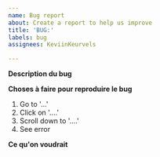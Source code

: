```yaml
---
name: Bug report
about: Create a report to help us improve
title: 'BUG:'
labels: bug
assignees: KeviinKeurvels

---
```


**Description du bug**


**Choses à faire pour reproduire le bug**
1. Go to '...'
2. Click on '....'
3. Scroll down to '....'
4. See error

**Ce qu'on voudrait**
